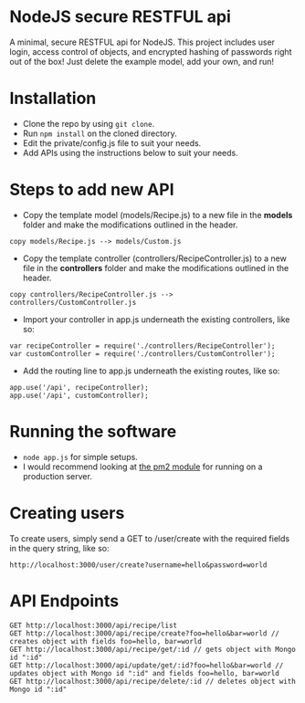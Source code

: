 # NodeJS secure RESTFUL api

A minimal, secure RESTFUL api for NodeJS. This project includes user login, access control of objects, and encrypted hashing of passwords right out of the box! Just delete the example model, add your own, and run!

# Installation

* Clone the repo by using ```git clone```.
* Run ```npm install``` on the cloned directory.
* Edit the private/config.js file to suit your needs.
* Add APIs using the instructions below to suit your needs.

# Steps to add new API

* Copy the template model (models/Recipe.js) to a new file in the **models** folder and make the modifications outlined in the header.

```copy models/Recipe.js --> models/Custom.js```

* Copy the template controller (controllers/RecipeController.js) to a new file in the **controllers** folder and make the modifications outlined in the header.

```copy controllers/RecipeController.js --> controllers/CustomController.js```

* Import your controller in app.js underneath the existing controllers, like so:

```
var recipeController = require('./controllers/RecipeController');
var customController = require('./controllers/CustomController');
```

* Add the routing line to app.js underneath the existing routes, like so:

```
app.use('/api', recipeController);
app.use('/api', customController);
```

# Running the software

* ```node app.js``` for simple setups.
* I would recommend looking at [the pm2 module](https://www.npmjs.com/package/pm2) for running on a production server.

# Creating users

To create users, simply send a GET to /user/create with the required fields in the query string, like so:

```
http://localhost:3000/user/create?username=hello&password=world
```

# API Endpoints

```
GET http://localhost:3000/api/recipe/list
GET http://localhost:3000/api/recipe/create?foo=hello&bar=world // creates object with fields foo=hello, bar=world
GET http://localhost:3000/api/recipe/get/:id // gets object with Mongo id ":id"
GET http://localhost:3000/api/update/get/:id?foo=hello&bar=world // updates object with Mongo id ":id" and fields foo=hello, bar=world
GET http://localhost:3000/api/recipe/delete/:id // deletes object with Mongo id ":id"
```
